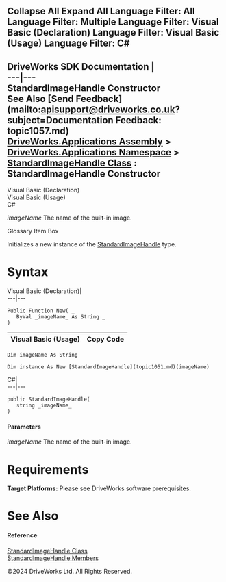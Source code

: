        

 Collapse All Expand All  Language Filter: All  Language Filter: Multiple  Language Filter: Visual Basic (Declaration) Language Filter: Visual Basic (Usage) Language Filter: C#  
---  
DriveWorks SDK Documentation  |   
---|---  
StandardImageHandle Constructor   
See Also [Send Feedback](mailto:apisupport@driveworks.co.uk?subject=Documentation Feedback: topic1057.md)  
[DriveWorks.Applications Assembly](topic13.md) > [DriveWorks.Applications Namespace](topic16.md) > [StandardImageHandle Class](topic1051.md) : StandardImageHandle Constructor  
---  
  
Visual Basic (Declaration)    
Visual Basic (Usage)    
C# 

_imageName_
    The name of the built-in image.

Glossary Item Box

Initializes a new instance of the [StandardImageHandle](topic1051.md) type. 

# Syntax

Visual Basic (Declaration)|   
---|---  
      
    
    Public Function New( _
       ByVal _imageName_ As String _
    )  
  
Visual Basic (Usage)| Copy Code  
---|---  
      
    
    Dim imageName As String
     
    Dim instance As New [StandardImageHandle](topic1051.md)(imageName)  
  
C#|   
---|---  
      
    
    public StandardImageHandle( 
       string _imageName_
    )  
  
#### Parameters

 _imageName_
    The name of the built-in image.

# Requirements

**Target Platforms:** Please see DriveWorks software prerequisites.

# See Also

#### Reference

[StandardImageHandle Class](topic1051.md)   
[StandardImageHandle Members](topic1052.md)

©2024 DriveWorks Ltd. All Rights Reserved.
